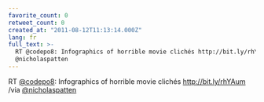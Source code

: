 ```yaml
---
favorite_count: 0
retweet_count: 0
created_at: "2011-08-12T11:13:14.000Z"
lang: fr
full_text: >-
  RT @codepo8: Infographics of horrible movie clichés http://bit.ly/rhYAum /via
  @nicholaspatten
---
```


RT [@codepo8](https://twitter.com/codepo8): Infographics of horrible movie
clichés http://bit.ly/rhYAum /via
[@nicholaspatten](https://twitter.com/nicholaspatten)
